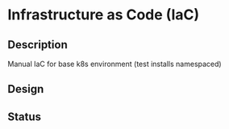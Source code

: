 # Infrastructure as Code (IaC)
## Description
Manual IaC for base k8s environment (test installs namespaced)
## Design
## Status
